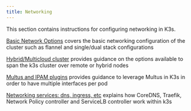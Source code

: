```yaml
---
title: Networking
---
```


This section contains instructions for configuring networking in K3s.

[Basic Network Options](basic-network-options.md) covers the basic networking configuration of the cluster such as flannel and single/dual stack configurations

[Hybrid/Multicloud cluster](distributed-multicloud.md) provides guidance on the options available to span the k3s cluster over remote or hybrid nodes

[Multus and IPAM plugins](multus-ipams.md) provides guidance to leverage Multus in K3s in order to have multiple interfaces per pod

[Networking services: dns, ingress, etc](networking-services.md) explains how CoreDNS, Traefik, Network Policy controller and ServiceLB controller work within k3s
